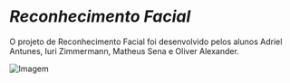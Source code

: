 # ***Reconhecimento Facial***

O projeto de Reconhecimento Facial foi desenvolvido pelos alunos Adriel Antunes, Iuri Zimmermann, Matheus Sena e Oliver Alexander.

![Imagem](https://github.com/pyOliver/Projeto-Integrador-Reconhecimento-Facial/blob/main/Imagens/download.jpg)
